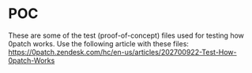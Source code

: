 # POC

These are some of the test (proof-of-concept) files used for testing how 0patch works. Use the following article with these files: https://0patch.zendesk.com/hc/en-us/articles/202700922-Test-How-0patch-Works
